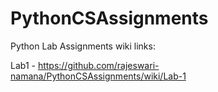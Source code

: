 # PythonCSAssignments

Python Lab Assignments wiki links:

Lab1 - https://github.com/rajeswari-namana/PythonCSAssignments/wiki/Lab-1
